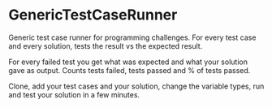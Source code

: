 # GenericTestCaseRunner
Generic test case runner for programming challenges. For every test case and every solution, tests the result vs the expected result.

For every failed test you get what was expected and what your solution gave as output. Counts tests failed, tests passed and % of tests passed.

Clone, add your test cases and your solution, change the variable types, run and test your solution in a few minutes.
